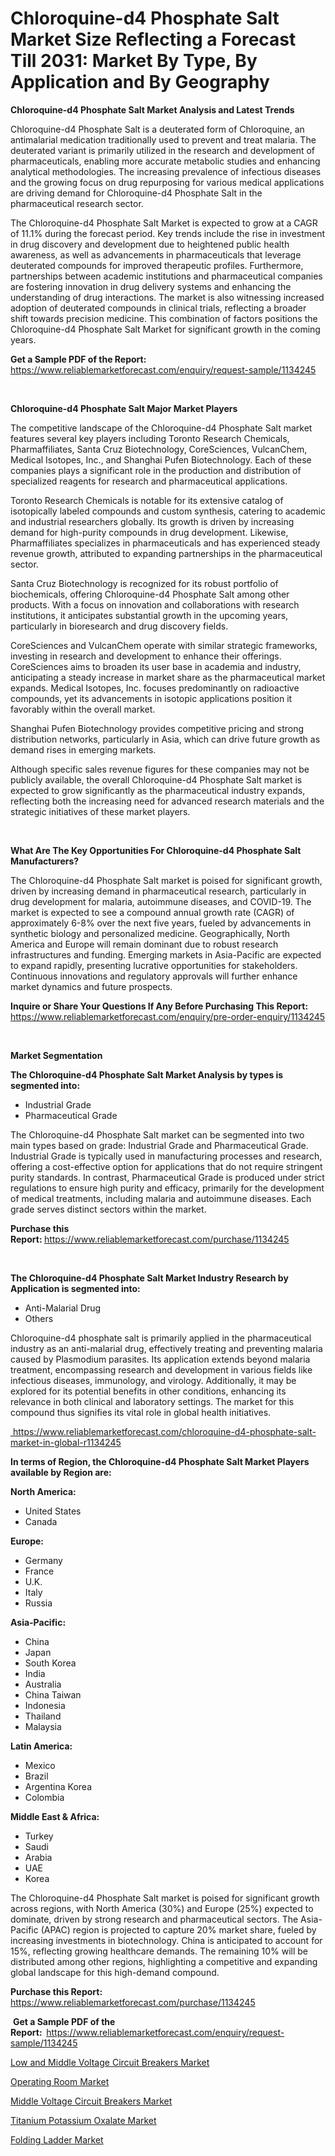 <p><h1>Chloroquine-d4 Phosphate Salt Market Size Reflecting a Forecast Till 2031: Market By Type, By Application and By Geography</h1></p><p><strong>Chloroquine-d4 Phosphate Salt Market Analysis and Latest Trends</strong></p>
<p><p>Chloroquine-d4 Phosphate Salt is a deuterated form of Chloroquine, an antimalarial medication traditionally used to prevent and treat malaria. The deuterated variant is primarily utilized in the research and development of pharmaceuticals, enabling more accurate metabolic studies and enhancing analytical methodologies. The increasing prevalence of infectious diseases and the growing focus on drug repurposing for various medical applications are driving demand for Chloroquine-d4 Phosphate Salt in the pharmaceutical research sector.</p><p>The Chloroquine-d4 Phosphate Salt Market is expected to grow at a CAGR of 11.1% during the forecast period. Key trends include the rise in investment in drug discovery and development due to heightened public health awareness, as well as advancements in pharmaceuticals that leverage deuterated compounds for improved therapeutic profiles. Furthermore, partnerships between academic institutions and pharmaceutical companies are fostering innovation in drug delivery systems and enhancing the understanding of drug interactions. The market is also witnessing increased adoption of deuterated compounds in clinical trials, reflecting a broader shift towards precision medicine. This combination of factors positions the Chloroquine-d4 Phosphate Salt Market for significant growth in the coming years.</p></p>
<p><strong>Get a Sample PDF of the Report:&nbsp;</strong> <a href="https://www.reliablemarketforecast.com/enquiry/request-sample/1134245?utm_campaign=1127&utm_medium=2&utm_source=Github&utm_content=ia&utm_term=08102024&utm_id=chloroquine-d4-phosphate-salt">https://www.reliablemarketforecast.com/enquiry/request-sample/1134245</a></p>
<p>&nbsp;</p>
<p><strong>Chloroquine-d4 Phosphate Salt Major Market Players</strong></p>
<p><p>The competitive landscape of the Chloroquine-d4 Phosphate Salt market features several key players including Toronto Research Chemicals, Pharmaffiliates, Santa Cruz Biotechnology, CoreSciences, VulcanChem, Medical Isotopes, Inc., and Shanghai Pufen Biotechnology. Each of these companies plays a significant role in the production and distribution of specialized reagents for research and pharmaceutical applications.</p><p>Toronto Research Chemicals is notable for its extensive catalog of isotopically labeled compounds and custom synthesis, catering to academic and industrial researchers globally. Its growth is driven by increasing demand for high-purity compounds in drug development. Likewise, Pharmaffiliates specializes in pharmaceuticals and has experienced steady revenue growth, attributed to expanding partnerships in the pharmaceutical sector.</p><p>Santa Cruz Biotechnology is recognized for its robust portfolio of biochemicals, offering Chloroquine-d4 Phosphate Salt among other products. With a focus on innovation and collaborations with research institutions, it anticipates substantial growth in the upcoming years, particularly in bioresearch and drug discovery fields.</p><p>CoreSciences and VulcanChem operate with similar strategic frameworks, investing in research and development to enhance their offerings. CoreSciences aims to broaden its user base in academia and industry, anticipating a steady increase in market share as the pharmaceutical market expands. Medical Isotopes, Inc. focuses predominantly on radioactive compounds, yet its advancements in isotopic applications position it favorably within the overall market.</p><p>Shanghai Pufen Biotechnology provides competitive pricing and strong distribution networks, particularly in Asia, which can drive future growth as demand rises in emerging markets.</p><p>Although specific sales revenue figures for these companies may not be publicly available, the overall Chloroquine-d4 Phosphate Salt market is expected to grow significantly as the pharmaceutical industry expands, reflecting both the increasing need for advanced research materials and the strategic initiatives of these market players.</p></p>
<p>&nbsp;</p>
<p><strong>What Are The Key Opportunities For Chloroquine-d4 Phosphate Salt Manufacturers?</strong></p>
<p><p>The Chloroquine-d4 Phosphate Salt market is poised for significant growth, driven by increasing demand in pharmaceutical research, particularly in drug development for malaria, autoimmune diseases, and COVID-19. The market is expected to see a compound annual growth rate (CAGR) of approximately 6-8% over the next five years, fueled by advancements in synthetic biology and personalized medicine. Geographically, North America and Europe will remain dominant due to robust research infrastructures and funding. Emerging markets in Asia-Pacific are expected to expand rapidly, presenting lucrative opportunities for stakeholders. Continuous innovations and regulatory approvals will further enhance market dynamics and future prospects.</p></p>
<p><strong>Inquire or Share Your Questions If Any Before Purchasing This Report:</strong> <a href="https://www.reliablemarketforecast.com/enquiry/pre-order-enquiry/1134245?utm_campaign=1127&utm_medium=2&utm_source=Github&utm_content=ia&utm_term=08102024&utm_id=chloroquine-d4-phosphate-salt">https://www.reliablemarketforecast.com/enquiry/pre-order-enquiry/1134245</a></p>
<p>&nbsp;</p>
<p><strong>Market Segmentation</strong></p>
<p><strong>The Chloroquine-d4 Phosphate Salt Market Analysis by types is segmented into:</strong></p>
<p><ul><li>Industrial Grade</li><li>Pharmaceutical Grade</li></ul></p>
<p><p>The Chloroquine-d4 Phosphate Salt market can be segmented into two main types based on grade: Industrial Grade and Pharmaceutical Grade. Industrial Grade is typically used in manufacturing processes and research, offering a cost-effective option for applications that do not require stringent purity standards. In contrast, Pharmaceutical Grade is produced under strict regulations to ensure high purity and efficacy, primarily for the development of medical treatments, including malaria and autoimmune diseases. Each grade serves distinct sectors within the market.</p></p>
<p><strong>Purchase this Report:&nbsp;</strong><a href="https://www.reliablemarketforecast.com/purchase/1134245?utm_campaign=1127&utm_medium=2&utm_source=Github&utm_content=ia&utm_term=08102024&utm_id=chloroquine-d4-phosphate-salt">https://www.reliablemarketforecast.com/purchase/1134245</a></p>
<p>&nbsp;</p>
<p><strong>The Chloroquine-d4 Phosphate Salt Market Industry Research by Application is segmented into:</strong></p>
<p><ul><li>Anti-Malarial Drug</li><li>Others</li></ul></p>
<p><p>Chloroquine-d4 phosphate salt is primarily applied in the pharmaceutical industry as an anti-malarial drug, effectively treating and preventing malaria caused by Plasmodium parasites. Its application extends beyond malaria treatment, encompassing research and development in various fields like infectious diseases, immunology, and virology. Additionally, it may be explored for its potential benefits in other conditions, enhancing its relevance in both clinical and laboratory settings. The market for this compound thus signifies its vital role in global health initiatives.</p></p>
<p><a href="https://www.reliablemarketforecast.com/chloroquine-d4-phosphate-salt-market-in-global-r1134245?utm_campaign=1127&utm_medium=2&utm_source=Github&utm_content=ia&utm_term=08102024&utm_id=chloroquine-d4-phosphate-salt">&nbsp;https://www.reliablemarketforecast.com/chloroquine-d4-phosphate-salt-market-in-global-r1134245</a></p>
<p><strong>In terms of Region, the Chloroquine-d4 Phosphate Salt Market Players available by Region are:</strong></p>
<p>
    <p> <strong> North America: </strong>
        <ul>
            <li>United States</li>
            <li>Canada</li>
        </ul>
        </p> 
    <p> <strong> Europe: </strong>
        <ul>
            <li>Germany</li>
            <li>France</li>
            <li>U.K.</li>
            <li>Italy</li>
            <li>Russia</li>
        </ul>
        </p> 
    <p> <strong> Asia-Pacific: </strong>
        <ul>
            <li>China</li>
            <li>Japan</li>
            <li>South Korea</li>
            <li>India</li>
            <li>Australia</li>
            <li>China Taiwan</li>
            <li>Indonesia</li>
            <li>Thailand</li>
            <li>Malaysia</li>
        </ul>
        </p> 
    <p> <strong> Latin America: </strong>
        <ul>
            <li>Mexico</li>
            <li>Brazil</li>
            <li>Argentina Korea</li>
            <li>Colombia</li>
        </ul>
        </p> 
    <p> <strong> Middle East & Africa: </strong>
        <ul>
            <li>Turkey</li>
            <li>Saudi</li>
            <li>Arabia</li>
            <li>UAE</li>
            <li>Korea</li>
        </ul>
    </p>
    </p>
<p><p>The Chloroquine-d4 Phosphate Salt market is poised for significant growth across regions, with North America (30%) and Europe (25%) expected to dominate, driven by strong research and pharmaceutical sectors. The Asia-Pacific (APAC) region is projected to capture 20% market share, fueled by increasing investments in biotechnology. China is anticipated to account for 15%, reflecting growing healthcare demands. The remaining 10% will be distributed among other regions, highlighting a competitive and expanding global landscape for this high-demand compound.</p></p>
<p><strong>Purchase this Report: </strong><a href="https://www.reliablemarketforecast.com/purchase/1134245?utm_campaign=1127&utm_medium=2&utm_source=Github&utm_content=ia&utm_term=08102024&utm_id=chloroquine-d4-phosphate-salt">https://www.reliablemarketforecast.com/purchase/1134245</a></p>
<p>&nbsp;<strong>Get a Sample PDF of the Report:&nbsp;&nbsp;</strong><a href="https://www.reliablemarketforecast.com/enquiry/request-sample/1134245?utm_campaign=1127&utm_medium=2&utm_source=Github&utm_content=ia&utm_term=08102024&utm_id=chloroquine-d4-phosphate-salt">https://www.reliablemarketforecast.com/enquiry/request-sample/1134245</a></p>
<p><strong></strong></p>
<p><p><a href="https://issuu.com/reportprime-2/docs/low-and-middle-voltage-circuit-brea_cdee9908d77ccd?utm_campaign=1127&utm_medium=2&utm_source=Github&utm_content=ia&utm_term=08102024&utm_id=chloroquine-d4-phosphate-salt">Low and Middle Voltage Circuit Breakers Market</a></p><p><a href="https://www.linkedin.com/pulse/global-operating-room-market-status-2024-2031-forecast-nflge?utm_campaign=1127&utm_medium=2&utm_source=Github&utm_content=ia&utm_term=08102024&utm_id=chloroquine-d4-phosphate-salt">Operating Room Market</a></p><p><a href="https://issuu.com/reportprime-2/docs/middle-voltage-circuit-breakers-mar_9c71552b806ffa?utm_campaign=1127&utm_medium=2&utm_source=Github&utm_content=ia&utm_term=08102024&utm_id=chloroquine-d4-phosphate-salt">Middle Voltage Circuit Breakers Market</a></p><p><a href="https://github.com/RoccoManning/Market-Research-Report-List-7/blob/main/titanium-potassium-oxalate-market.md?utm_campaign=1127&utm_medium=2&utm_source=Github&utm_content=ia&utm_term=08102024&utm_id=chloroquine-d4-phosphate-salt">Titanium Potassium Oxalate Market</a></p><p><a href="https://www.linkedin.com/pulse/investing-folding-ladder-market-trends-leading-products-regional-l7jqe?utm_campaign=1127&utm_medium=2&utm_source=Github&utm_content=ia&utm_term=08102024&utm_id=chloroquine-d4-phosphate-salt">Folding Ladder Market</a></p></p>